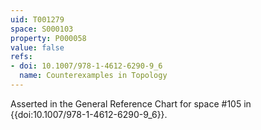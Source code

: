 ```yaml
---
uid: T001279
space: S000103
property: P000058
value: false
refs:
- doi: 10.1007/978-1-4612-6290-9_6
  name: Counterexamples in Topology
---
```


Asserted in the General Reference Chart for space #105 in
{{doi:10.1007/978-1-4612-6290-9_6}}.
